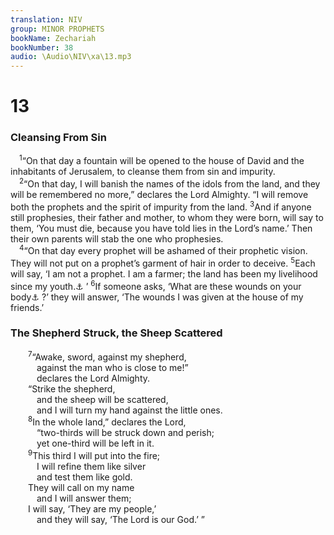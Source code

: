 ```yaml
---
translation: NIV
group: MINOR PROPHETS
bookName: Zechariah 
bookNumber: 38
audio: \Audio\NIV\xa\13.mp3
---
```


<div class="title"><h1>13</h1><h3>Cleansing From Sin </h3></div>
<span class="verse xa_13_1"> <sup>1</sup>“On that day a fountain will be opened to the house of David and the inhabitants of Jerusalem, to cleanse them from sin and impurity. <br/></span>
<span class="verse xa_13_2"> <sup>2</sup>“On that day, I will banish the names of the idols from the land, and they will be remembered no more,” declares the Lord Almighty. “I will remove both the prophets and the spirit of impurity from the land. </span>
<span class="verse xa_13_3"><sup>3</sup>And if anyone still prophesies, their father and mother, to whom they were born, will say to them, ‘You must die, because you have told lies in the Lord’s name.’ Then their own parents will stab the one who prophesies. <br/></span>
<span class="verse xa_13_4"> <sup>4</sup>“On that day every prophet will be ashamed of their prophetic vision. They will not put on a prophet’s garment of hair in order to deceive. </span>
<span class="verse xa_13_5"><sup>5</sup>Each will say, ‘I am not a prophet. I am a farmer; the land has been my livelihood since my youth.<a data-toggle="tooltip" data-placement="bottom" title="Or farmer; a man sold me in my youth">⚓</a> ’ </span>
<span class="verse xa_13_6"><sup>6</sup>If someone asks, ‘What are these wounds on your body<a data-toggle="tooltip" data-placement="bottom" title="Or wounds between your hands">⚓</a> ?’ they will answer, ‘The wounds I was given at the house of my friends.’ <br/></span>
<div class="title"><h3>The Shepherd Struck, the Sheep Scattered </h3></div>
<span class="verse xa_13_7">  <sup>7</sup>“Awake, sword, against my shepherd, <br/>   against the man who is close to me!” <br/>   declares the Lord Almighty. <br/>  “Strike the shepherd, <br/>   and the sheep will be scattered, <br/>   and I will turn my hand against the little ones. <br/></span>
<span class="verse xa_13_8">  <sup>8</sup>In the whole land,” declares the Lord, <br/>   “two-thirds will be struck down and perish; <br/>   yet one-third will be left in it. <br/></span>
<span class="verse xa_13_9">  <sup>9</sup>This third I will put into the fire; <br/>   I will refine them like silver <br/>   and test them like gold. <br/>  They will call on my name <br/>   and I will answer them; <br/>  I will say, ‘They are my people,’ <br/>   and they will say, ‘The Lord is our God.’ ” <br/></span>
